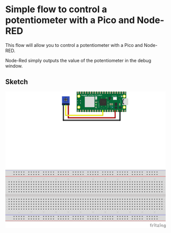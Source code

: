# Simple flow to control a potentiometer with a Pico and Node-RED

This flow will allow you to control a potentiometer with a Pico and Node-RED.

Node-Red simply outputs the value of the potentiometer in the debug window.

## Sketch

![Sketch](potentiometer_sketch.png)

